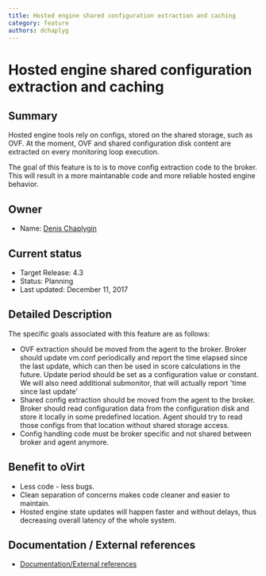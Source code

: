 ```yaml
---
title: Hosted engine shared configuration extraction and caching
category: feature
authors: dchaplyg
---
```


# Hosted engine shared configuration extraction and caching

## Summary

Hosted engine tools rely on configs, stored on the shared storage, such as OVF.
At the moment, OVF and shared configuration disk content are extracted on every monitoring loop execution.

The goal of this feature is to is to move config extraction code to the broker. This will result in a more maintanable code and more reliable hosted engine behavior.

## Owner

*   Name: [Denis Chaplygin](https://github.com/akashihi)

## Current status

*   Target Release: 4.3
*   Status: Planning
*   Last updated: December 11, 2017

## Detailed Description

The specific goals associated with this feature are as follows:

*   OVF extraction should be moved from the agent to the broker. Broker should update vm.conf periodically and report the time elapsed since the last update, which can then be used in score calculations in the future. Update period should be set as a configuration value or constant. We will also need additional submonitor, that will actually report 'time since last update'
*   Shared config extraction should be moved from the agent to the broker. Broker should read configuration data from the configuration disk and store it locally in some predefined location. Agent should try to read those configs from that location without shared storage access.
*   Config handling code must be broker specific and not shared between broker and agent anymore.

## Benefit to oVirt

*   Less code - less bugs.
*   Clean separation of concerns makes code cleaner and easier to maintain.
*   Hosted engine state updates will happen faster and without delays, thus decreasing overall latency of the whole system.

## Documentation / External references

*   [Documentation/External references](/develop/release-management/features/sla/hosted-engine-agent-offloading.html)

